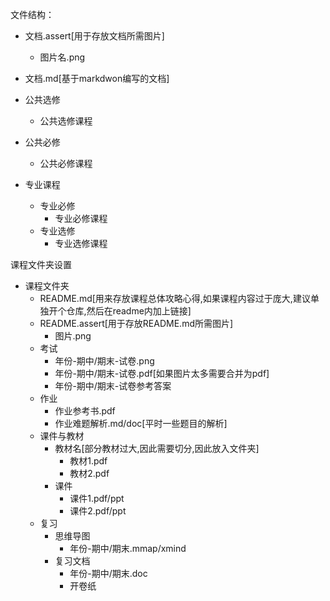 文件结构：

- 文档.assert[用于存放文档所需图片]
  - 图片名.png

- 文档.md[基于markdwon编写的文档]

- 公共选修
  - 公共选修课程

- 公共必修
  - 公共必修课程

- 专业课程
  - 专业必修
    - 专业必修课程
  - 专业选修
    - 专业选修课程

课程文件夹设置

- 课程文件夹
  - README.md[用来存放课程总体攻略心得,如果课程内容过于庞大,建议单独开个仓库,然后在readme内加上链接]
  - README.assert[用于存放README.md所需图片]
    - 图片.png
  - 考试
    - 年份-期中/期末-试卷.png
    - 年份-期中/期末-试卷.pdf[如果图片太多需要合并为pdf]
    - 年份-期中/期末-试卷参考答案
  - 作业
    - 作业参考书.pdf
    - 作业难题解析.md/doc[平时一些题目的解析]
  - 课件与教材
    - 教材名[部分教材过大,因此需要切分,因此放入文件夹]
      - 教材1.pdf
      - 教材2.pdf
    - 课件
      - 课件1.pdf/ppt
      - 课件2.pdf/ppt
  - 复习
    - 思维导图
      - 年份-期中/期末.mmap/xmind
    - 复习文档
      - 年份-期中/期末.doc
      - 开卷纸